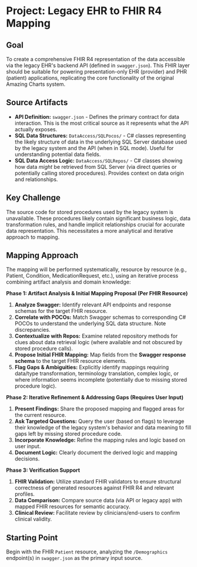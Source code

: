 # Project: Legacy EHR to FHIR R4 Mapping

## Goal

To create a comprehensive FHIR R4 representation of the data accessible via the legacy EHR's backend API (defined in `swagger.json`). This FHIR layer should be suitable for powering presentation-only EHR (provider) and PHR (patient) applications, replicating the core functionality of the original Amazing Charts system.

## Source Artifacts

*   **API Definition:** `swagger.json` - Defines the primary contract for data interaction. This is the most critical source as it represents what the API actually exposes.
*   **SQL Data Structures:** `DataAccess/SQLPocos/` - C# classes representing the likely structure of data in the underlying SQL Server database used by the legacy system and the API (when in SQL mode). Useful for understanding potential data fields.
*   **SQL Data Access Logic:** `DataAccess/SQLRepos/` - C# classes showing how data *might* be retrieved from SQL Server (via direct queries or potentially calling stored procedures). Provides context on data origin and relationships.

## Key Challenge

The source code for stored procedures used by the legacy system is unavailable. These procedures likely contain significant business logic, data transformation rules, and handle implicit relationships crucial for accurate data representation. This necessitates a more analytical and iterative approach to mapping.

## Mapping Approach

The mapping will be performed systematically, resource by resource (e.g., Patient, Condition, MedicationRequest, etc.), using an iterative process combining artifact analysis and domain knowledge:

**Phase 1: Artifact Analysis & Initial Mapping Proposal (Per FHIR Resource)**

1.  **Analyze Swagger:** Identify relevant API endpoints and response schemas for the target FHIR resource.
2.  **Correlate with POCOs:** Match Swagger schemas to corresponding C# POCOs to understand the underlying SQL data structure. Note discrepancies.
3.  **Contextualize with Repos:** Examine related repository methods for clues about data retrieval logic (where available and not obscured by stored procedure calls).
4.  **Propose Initial FHIR Mapping:** Map fields from the **Swagger response schema** to the target FHIR resource elements.
5.  **Flag Gaps & Ambiguities:** Explicitly identify mappings requiring data/type transformation, terminology translation, complex logic, or where information seems incomplete (potentially due to missing stored procedure logic).

**Phase 2: Iterative Refinement & Addressing Gaps (Requires User Input)**

1.  **Present Findings:** Share the proposed mapping and flagged areas for the current resource.
2.  **Ask Targeted Questions:** Query the user (based on flags) to leverage their knowledge of the legacy system's behavior and data meaning to fill gaps left by missing stored procedure code.
3.  **Incorporate Knowledge:** Refine the mapping rules and logic based on user input.
4.  **Document Logic:** Clearly document the derived logic and mapping decisions.

**Phase 3: Verification Support**

1.  **FHIR Validation:** Utilize standard FHIR validators to ensure structural correctness of generated resources against FHIR R4 and relevant profiles.
2.  **Data Comparison:** Compare source data (via API or legacy app) with mapped FHIR resources for semantic accuracy.
3.  **Clinical Review:** Facilitate review by clinicians/end-users to confirm clinical validity.

## Starting Point

Begin with the FHIR `Patient` resource, analyzing the `/Demographics` endpoint(s) in `swagger.json` as the primary input source.
